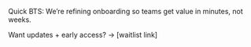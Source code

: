Quick BTS: We’re refining onboarding so teams get value in minutes, not weeks.

Want updates + early access? → [waitlist link]
